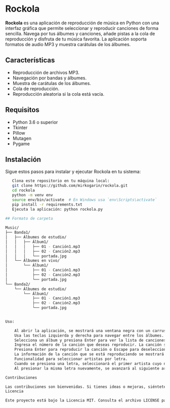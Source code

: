 # Rockola

**Rockola** es una aplicación de reproducción de música en Python con una interfaz gráfica que permite seleccionar y reproducir canciones de forma sencilla. Navega por tus álbumes y canciones, añade pistas a la cola de reproducción y disfruta de tu música favorita. La aplicación soporta formatos de audio MP3 y muestra carátulas de los álbumes.

## Características

- Reproducción de archivos MP3.
- Navegación por bandas y álbumes.
- Muestra de carátulas de los álbumes.
- Cola de reproducción.
- Reproducción aleatoria si la cola está vacía.

## Requisitos

- Python 3.6 o superior
- Tkinter
- Pillow
- Mutagen
- Pygame

## Instalación

Sigue estos pasos para instalar y ejecutar Rockola en tu sistema:
```sh
   Clona este repositorio en tu máquina local:
   git clone https://github.com/mirkogarin/rockola.git
   cd rockola
   python -m venv env
   source env/bin/activate  # En Windows usa `env\Scripts\activate`
   pip install -r requirements.txt
   Ejecuta la aplicación: python rockola.py
   
## Formato de carpeta

Music/
├── Banda1/
│   ├── Álbumes de estudio/
│   │   ├── Álbum1/
│   │   │   ├── 01 - Canción1.mp3
│   │   │   ├── 02 - Canción2.mp3
│   │   │   └── portada.jpg
│   └── Álbumes en vivo/
│       └── Álbum1/
│           ├── 01 - Canción1.mp3
│           ├── 02 - Canción2.mp3
│           └── portada.jpg
└── Banda2/
    └── Álbumes de estudio/
        └── Álbum1/
            ├── 01 - Canción1.mp3
            ├── 02 - Canción2.mp3
            └── portada.jpg
            

Uso:

    Al abrir la aplicación, se mostrará una ventana negra con un carrusel de álbumes en el centro.
    Usa las teclas izquierda y derecha para navegar entre los álbumes.
    Selecciona un álbum y presiona Enter para ver la lista de canciones.
    Ingresa el número de la canción que deseas reproducir. La canción seleccionada se pondrá en verde.
    Presiona Enter para reproducir la canción o Escape para deseleccionarla y elegir otra.
    La información de la canción que se está reproduciendo se mostrará en la parte inferior de la ventana.
    Funcionalidad para seleccionar artistas por letra.
    Cuando se presiona una letra, seleccionará el primer artista cuyo nombre comience con esa letra.
    Al presionar la misma letra nuevamente, se avanzará al siguiente artista que comience con esa letra

Contribuciones

Las contribuciones son bienvenidas. Si tienes ideas o mejoras, siéntete libre de abrir un issue o un pull request.
Licencia

Este proyecto está bajo la Licencia MIT. Consulta el archivo LICENSE para más detalles.
